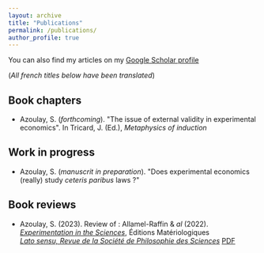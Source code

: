 ```yaml
---
layout: archive
title: "Publications"
permalink: /publications/
author_profile: true
---
```


You can also find my articles on my [Google Scholar profile](https://scholar.google.com/citations?user=7yZtUacAAAAJ&hl=fr&oi=ao)

(_All french titles below have been translated_)

Book chapters
------------
- Azoulay, S. (*forthcoming*). "The issue of external validity in experimental economics". In Tricard, J. (Ed.), *Metaphysics of induction*

Work in progress
------------
- Azoulay, S. (*manuscrit in preparation*). "Does experimental economics (really) study *ceteris paribus* laws ?"

Book reviews
------------
- Azoulay, S. (2023). Review of : Allamel-Raffin & *al* (2022). *[Experimentation in the Sciences](https://link.springer.com/book/10.1007/978-3-031-58505-0)*, Éditions Matériologiques   
*[Lato sensu, Revue de la Société de Philosophie des Sciences](https://ojs.uclouvain.be/index.php/latosensu)* [PDF](https://ojs.uclouvain.be/index.php/latosensu/article/view/74323/71263)
